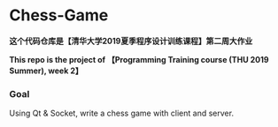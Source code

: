 # Chess-Game

**这个代码仓库是【清华大学2019夏季程序设计训练课程】第二周大作业**

**This repo is the project of 【Programming Training course (THU 2019 Summer), week 2】**

### Goal

Using Qt & Socket, write a chess game with client and server.